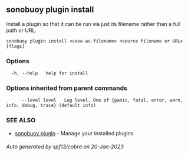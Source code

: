## sonobuoy plugin install

Install a plugin so that it can be run via just its filename rather than a full path or URL.

```
sonobuoy plugin install <save-as-filename> <source filename or URL> [flags]
```

### Options

```
  -h, --help   help for install
```

### Options inherited from parent commands

```
      --level level   Log level. One of {panic, fatal, error, warn, info, debug, trace} (default info)
```

### SEE ALSO

* [sonobuoy plugin](sonobuoy_plugin.md)	 - Manage your installed plugins

###### Auto generated by spf13/cobra on 20-Jan-2023
